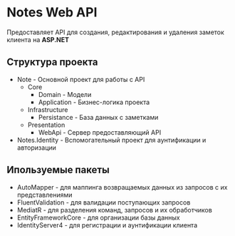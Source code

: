 # Notes Web API
Предоставляет API для создания, редактирования и удаления заметок клиента на **ASP.NET**

## Структура проекта
* Note - Основной проект для работы с API
    * Core
        * Domain -  Модели
        * Application - Бизнес-логика проекта
    * Infrastructure
        * Persistance - База данных с заметками
    * Presentation
        * WebApi - Сервер предоставляющий API
* Notes.Identity - Вспомогательный проект для аунтификации и авторизации

## Ипользуемые пакеты
* AutoMapper - для маппинга возвращаемых данных из запросов с их представлениями
* FluentValidation - для валидации поступающих запросов 
* MediatR - для разделения команд, запросов и их обработчиков
* EntityFrameworkCore - для организации базы данных
* IdentityServer4 - для регистрации и аунтификации клиента

